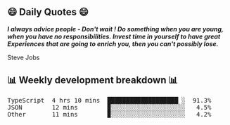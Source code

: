 ## 😄 Daily Quotes 😄

_**I always advice people - Don't wait ! Do something when you are young, when you have no responsibilities. Invest time in yourself to have great Experiences that are going to enrich you, then you can't possibly lose.**_

Steve Jobs



## 📊 Weekly development breakdown 📊

<pre>TypeScript  4 hrs 10 mins  ███████████████████▏░  91.3%
JSON        12 mins        ▉░░░░░░░░░░░░░░░░░░░░   4.5%
Other       11 mins        ▉░░░░░░░░░░░░░░░░░░░░   4.2%</pre>